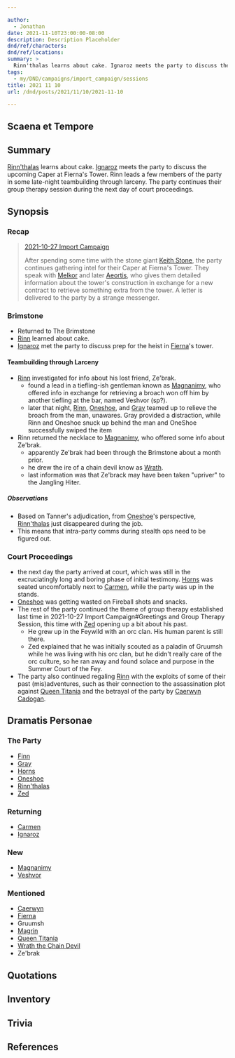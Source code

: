 ```yaml
---

author:
  - Jonathan
date: 2021-11-10T23:00:00-08:00
description: Description Placeholder
dnd/ref/characters:
dnd/ref/locations:
summary: >
  Rinn'thalas learns about cake. Ignaroz meets the party to discuss the upcoming Caper at Fierna's Tower. Rinn leads a few members of the party in some late-night teambuilding through larceny. The party continues their group therapy session during the next day of court proceedings.
tags:
  - my/DND/campaigns/import_campaign/sessions
title: 2021 11 10
url: /dnd/posts/2021/11/10/2021-11-10

---
```


## Scaena et Tempore

## Summary

[Rinn'thalas](/dnd/characters/rinnthalas-liadon) learns about cake. [Ignaroz](/dnd/npcs/ignaroz) meets the party to discuss the upcoming Caper at Fierna's Tower. Rinn leads a few members of the party in some late-night teambuilding through larceny. The party continues their group therapy session during the next day of court proceedings.

## Synopsis

### Recap

> [2021-10-27 Import Campaign](/dnd/posts/2021-10-27)
>
> After spending some time with the stone giant [Keith Stone](/dnd/npcs/keith-stone), the party continues gathering intel for their Caper at Fierna's Tower. They speak with [Melkor](/dnd/npcs/melkor) and later [Aeortis](/dnd/npcs/aeortis), who gives them detailed information about the tower's construction in exchange for a new contract to retrieve something extra from the tower. A letter is delivered to the party by a strange messenger.

### Brimstone

- Returned to The Brimstone
- [Rinn](/dnd/characters/rinnthalas-liadon) learned about cake.
- [Ignaroz](/dnd/npcs/ignaroz) met the party to discuss prep for the heist in [Fierna](/dnd/npcs/fierna)'s tower.

#### Teambuilding through Larceny

- [Rinn](/dnd/characters/rinnthalas-liadon) investigated for info about his lost friend, Ze'brak.
  - found a lead in a tiefling-ish gentleman known as [Magnanimy](/dnd/npcs/magnanimy), who offered info in exchange for retrieving a broach won off him by another tiefling at the bar, named Veshvor (sp?).
  - later that night, [Rinn](/dnd/characters/rinnthalas-liadon), [Oneshoe](/dnd/characters/oneshoe), and [Gray](/dnd/characters/haeltin-var-astora) teamed up to relieve the broach from the man, unawares. Gray provided a distraction, while Rinn and Oneshoe snuck up behind the man and OneShoe successfully swiped the item
- Rinn returned the necklace to [Magnanimy](/dnd/npcs/magnanimy), who offered some info about Ze'brak.
  - apparently Ze'brak had been through the Brimstone about a month prior.
  - he drew the ire of a chain devil know as [Wrath](/dnd/npcs/wrath-the-chain-devil).
  - last information was that Ze'brack may have been taken "upriver" to the Jangling Hiter.

##### Observations

- Based on Tanner's adjudication, from [Oneshoe](/dnd/characters/oneshoe)'s perspective, [Rinn'thalas](/dnd/characters/rinnthalas-liadon) just disappeared during the job.
- This means that intra-party comms during stealth ops need to be figured out.

### Court Proceedings

- the next day the party arrived at court, which was still in the excruciatingly long and boring phase of initial testimony. [Horns](/dnd/characters/horns) was seated uncomfortably next to [Carmen](/dnd/npcs/carmen), while the party was up in the stands.
- [Oneshoe](/dnd/characters/oneshoe) was getting wasted on Fireball shots and snacks.
- The rest of the party continued the theme of group therapy established last time in 2021-10-27 Import Campaign#Greetings and Group Therapy Session, this time with [Zed](/dnd/characters/zed) opening up a bit about his past.
  - He grew up in the Feywild with an orc clan. His human parent is still there.
  - Zed explained that he was initially scouted as a paladin of Gruumsh while he was living with his orc clan, but he didn't really care of the orc culture, so he ran away and found solace and purpose in the Summer Court of the Fey.
- The party also continued regaling [Rinn](/dnd/characters/rinnthalas-liadon) with the exploits of some of their past (mis)adventures, such as their connection to the assassination plot against [Queen Titania](/dnd/npcs/queen-titania) and the betrayal of the party by [Caerwyn Cadogan](/dnd/npcs/caerwyn-cadogan).

## Dramatis Personae

### The Party

- [Finn](/dnd/characters/finn)
- [Gray](/dnd/characters/haeltin-var-astora)
- [Horns](/dnd/characters/horns)
- [Oneshoe](/dnd/characters/oneshoe)
- [Rinn'thalas](/dnd/characters/rinnthalas-liadon)
- [Zed](/dnd/characters/zed)

### Returning

- [Carmen](/dnd/npcs/carmen)
- [Ignaroz](/dnd/npcs/ignaroz)

### New

- [Magnanimy](/dnd/npcs/magnanimy)
- [Veshvor](/dnd/npcs/veshvor)

### Mentioned

- [Caerwyn](/dnd/npcs/caerwyn-cadogan)
- [Fierna](/dnd/npcs/fierna)
- Gruumsh
- [Magrin](/dnd/npcs/magrin)
- [Queen Titania](/dnd/npcs/queen-titania)
- [Wrath the Chain Devil](/dnd/npcs/wrath-the-chain-devil)
- Ze'brak

## Quotations

## Inventory

## Trivia

## References

